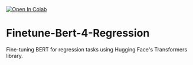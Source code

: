 <a target="_blank" href="https://colab.research.google.com/github/abumafrim/Finetune-Bert-4-Regression/blob/main/finetune.ipynb">
  <img src="https://colab.research.google.com/assets/colab-badge.svg" alt="Open In Colab"/>
</a>

# Finetune-Bert-4-Regression

Fine-tuning BERT for regression tasks using Hugging Face's Transformers library.